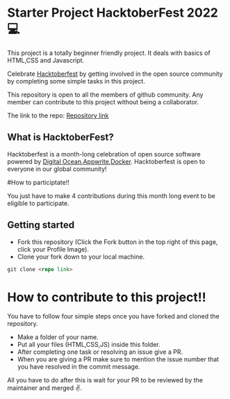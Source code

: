 # Starter Project HacktoberFest 2022 :computer:

This project is a totally beginner friendly project. It deals with basics of HTML,CSS and Javascript.

Celebrate [Hacktoberfest](https://hacktoberfest.com/) by getting involved in the open source community by completing some simple tasks in this project.

This repository is open to all the members of github community. Any member can contribute to this project without being a collaborator.

The link to the repo: [Repository link](https://github.com/E-Cell-VSSUT/Hacktober2k22Tech)

## What is HacktoberFest?

Hacktoberfest is a month-long celebration of open source software powered by [Digital Ocean](https://www.digitalocean.com/go/developer-brand?utm_campaign=apac_brand_kw_en_cpc&utm_adgroup=digitalocean_exact_exact&_keyword=digital%20ocean&_device=c&_adposition=&utm_content=conversion&utm_medium=cpc&utm_source=google&gclid=Cj0KCQjw1vSZBhDuARIsAKZlijQZkO8VvVcwSI8C06zAYsg-Y8uAaV_PCFPWGVUB58m-gqwy1Q5Q8rwaAjF4EALw_wcB),[Appwrite](https://appwrite.io/),[Docker](https://www.docker.com/). Hacktoberfest is open to everyone in our global community!

#How to participtate!!

You just have to make 4 contributions during this month long event to be eligible to participate.

## Getting started

* Fork this repository (Click the Fork button in the top right of this page, click your Profile Image).
* Clone your fork down to your local machine.

```markdown
git clone <repo link>
```

# How to contribute to this project!!

You have to follow four simple steps once you have forked and cloned the repository.
* Make a folder of your name.
* Put all your files (HTML,CSS,JS) inside this folder.
* After completing one task or resolving an issue give a PR.
* When you are giving a PR make sure to mention the issue number that you have resolved in the commit message. 

All you have to do after this is wait for your PR to be reviewed by the maintainer and merged :v:. 
